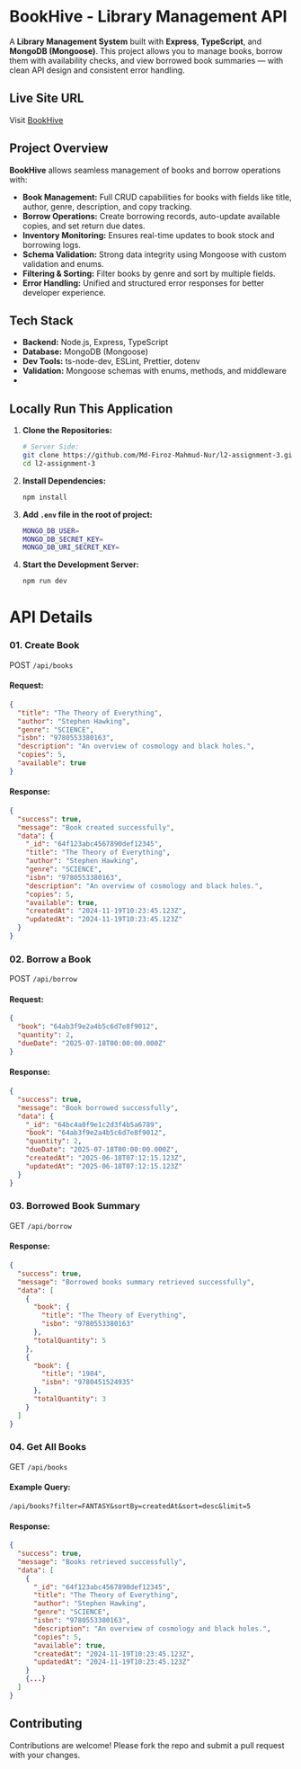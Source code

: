 # BookHive - Library Management API

A **Library Management System** built with **Express**, **TypeScript**, and **MongoDB (Mongoose)**.
This project allows you to manage books, borrow them with availability checks, and view borrowed book summaries — with clean API design and consistent error handling.

## Live Site URL
Visit [BookHive](https://assignment-3-five-iota.vercel.app)

## Project Overview

**BookHive** allows seamless management of books and borrow operations with:
- **Book Management:** Full CRUD capabilities for books with fields like title, author, genre, description, and copy tracking.
- **Borrow Operations:** Create borrowing records, auto-update available copies, and set return due dates.
- **Inventory Monitoring:** Ensures real-time updates to book stock and borrowing logs.
- **Schema Validation:** Strong data integrity using Mongoose with custom validation and enums.
- **Filtering & Sorting:** Filter books by genre and sort by multiple fields.
- **Error Handling:** Unified and structured error responses for better developer experience.

## Tech Stack

- **Backend:** Node.js, Express, TypeScript
- **Database:** MongoDB (Mongoose)
- **Dev Tools:** ts-node-dev, ESLint, Prettier, dotenv
- **Validation:** Mongoose schemas with enums, methods, and middleware
-
## Locally Run This Application

1. **Clone the Repositories:**
    ```sh
    # Server Side:
    git clone https://github.com/Md-Firoz-Mahmud-Nur/l2-assignment-3.git
    cd l2-assignment-3
    ```

2. **Install Dependencies:**
    ```sh
    npm install
    ```

3. **Add `.env` file in the root of project:**
    ```sh
    MONGO_DB_USER=
    MONGO_DB_SECRET_KEY=
    MONGO_DB_URI_SECRET_KEY=
    ```

4. **Start the Development Server:**
    ```sh
    npm run dev
    ```


# **API Details**
### 01. Create Book
POST `/api/books`
#### Request:
```json
{
  "title": "The Theory of Everything",
  "author": "Stephen Hawking",
  "genre": "SCIENCE",
  "isbn": "9780553380163",
  "description": "An overview of cosmology and black holes.",
  "copies": 5,
  "available": true
}
```
#### Response:
```json
{
  "success": true,
  "message": "Book created successfully",
  "data": {
    "_id": "64f123abc4567890def12345",
    "title": "The Theory of Everything",
    "author": "Stephen Hawking",
    "genre": "SCIENCE",
    "isbn": "9780553380163",
    "description": "An overview of cosmology and black holes.",
    "copies": 5,
    "available": true,
    "createdAt": "2024-11-19T10:23:45.123Z",
    "updatedAt": "2024-11-19T10:23:45.123Z"
  }
}
```
### 02. Borrow a Book
POST `/api/borrow`
#### Request:
```json
{
  "book": "64ab3f9e2a4b5c6d7e8f9012",
  "quantity": 2,
  "dueDate": "2025-07-18T00:00:00.000Z"
}
```
#### Response:
```json
{
  "success": true,
  "message": "Book borrowed successfully",
  "data": {
    "_id": "64bc4a0f9e1c2d3f4b5a6789",
    "book": "64ab3f9e2a4b5c6d7e8f9012",
    "quantity": 2,
    "dueDate": "2025-07-18T00:00:00.000Z",
    "createdAt": "2025-06-18T07:12:15.123Z",
    "updatedAt": "2025-06-18T07:12:15.123Z"
  }
}
```
### 03. Borrowed Book Summary
GET `/api/borrow`
#### Response:
```json
{
  "success": true,
  "message": "Borrowed books summary retrieved successfully",
  "data": [
    {
      "book": {
        "title": "The Theory of Everything",
        "isbn": "9780553380163"
      },
      "totalQuantity": 5
    },
    {
      "book": {
        "title": "1984",
        "isbn": "9780451524935"
      },
      "totalQuantity": 3
    }
  ]
}
```
### 04. Get All Books
GET `/api/books`

#### Example Query:

`/api/books?filter=FANTASY&sortBy=createdAt&sort=desc&limit=5`

#### Response:
```json
{
  "success": true,
  "message": "Books retrieved successfully",
  "data": [
    {
      "_id": "64f123abc4567890def12345",
      "title": "The Theory of Everything",
      "author": "Stephen Hawking",
      "genre": "SCIENCE",
      "isbn": "9780553380163",
      "description": "An overview of cosmology and black holes.",
      "copies": 5,
      "available": true,
      "createdAt": "2024-11-19T10:23:45.123Z",
      "updatedAt": "2024-11-19T10:23:45.123Z"
    }
    {...}
  ]
}
```

## Contributing

Contributions are welcome! Please fork the repo and submit a pull request with your changes.

